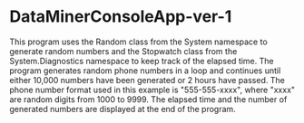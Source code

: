 # DataMinerConsoleApp-ver-1
This program uses the Random class from the System namespace to generate random numbers and the Stopwatch class from the System.Diagnostics namespace to keep track of the elapsed time. The program generates random phone numbers in a loop and continues until either 10,000 numbers have been generated or 2 hours have passed. The phone number format used in this example is "555-555-xxxx", where "xxxx" are random digits from 1000 to 9999. The elapsed time and the number of generated numbers are displayed at the end of the program.
